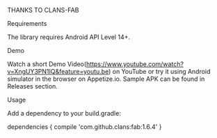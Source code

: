THANKS TO CLANS-FAB

Requirements

The library requires Android API Level 14+.

Demo

Watch a short Demo Video(https://www.youtube.com/watch?v=XngUY3PN1IQ&feature=youtu.be) on YouTube or try it using Android simulator in the browser on Appetize.io.
Sample APK can be found in Releases section.

Usage

Add a dependency to your build.gradle:

dependencies {
    compile 'com.github.clans:fab:1.6.4'
}
